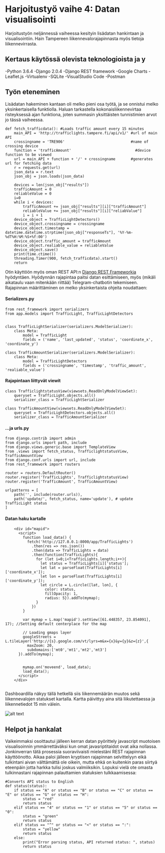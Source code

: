 # Harjoitustyö vaihe 4: Datan visualisointi

Harjoitustyön neljännessä vaiheessa kesityin lisädatan hankintaan ja visualisointiin. Hain Tampereen liikennevalorajapinnasta myös tietoja liikennevirrasta.

## Kertaus käytössä olevista teknologioista ja y
-Python 3.6.4
-Django 2.0.4
-Django REST framework
-Google Charts
-Leaflet.js
-Virtualenv
-SQLite
-VisualStudio Code
-Postman

## Työn eteneminen
Lisädatan hakeminen kantaan oli melko pieni osa työtä, ja se onnistui melko yksinkertaisella funktiolla. Haluan tarkastella kokonaisliikennevirtaa risteyksessä ajan funktiona, joten summasin yksittäisten tunnistimien arvot jo tässä vaiheessa.
```
def fetch_trafficdata(): #Loads traffic amount every 15 minutes
    main_API = 'http://trafficlights.tampere.fi/api/v1/' #url of main API
    crossingname = 'TRE906'                              #name of crossing device
    function = 'trafficAmount'                             #device function to be viewed
    url = main_API + function + '/' + crossingname       #generates url for fetching data
    r = requests.get(url)
    json_data = r.text
    json_obj = json.loads(json_data)

    devices = len(json_obj["results"])
    trafficAmount = 0
    reliableValue = 0
    i=0
    while i < devices:
        trafficAmount += json_obj["results"][i]["trafficAmount"]
        reliableValue += json_obj["results"][i]["reliabValue"]
        i = i + 1
    device_object = TrafficLightDetectors()
    device_object.crossingname = crossingname
    device_object.timestamp = datetime.datetime.strptime(json_obj["responseTs"], '%Y-%m-%dT%H:%M:%S+%f:00')
    device_object.traffic_amount = trafficAmount
    device_object.realiable_value = reliableValue
    device_object.save()
    print(time.ctime())
    threading.Timer(900, fetch_trafficdata).start()
    return
```
Otin käyttöön myös oman REST API:n [Django REST Frameworkia](http://www.django-rest-framework.org/#quickstart) hyödyntäen. Hyödynnän rajapintaa paitsi datan esittämiseen, myös (mikäli aikataulu vaan mitenkään riittää) Telegram-chatbotin tekemiseen. Rajapinnan määrittäminen on melko yksinkertaista ohjeita noudattaen:
#### Serializers.py
```
from rest_framework import serializers
from app.models import TrafficLight, TrafficLightDetectors


class TrafficLightSerializer(serializers.ModelSerializer):
    class Meta:
        model = TrafficLight
        fields = ('name', 'last_updated', 'status', 'coordinate_x', 'coordinate_y')

class TrafficAmountSerializer(serializers.ModelSerializer):
    class Meta:
        model = TrafficLightDetectors
        fields = ('crossingname', 'timestamp', 'traffic_amount', 'realiable_value')

```
#### Rajapintaan liittyvät viewit
```
class TrafficlightstatusView(viewsets.ReadOnlyModelViewSet):
    queryset = TrafficLight.objects.all()
    serializer_class = TrafficLightSerializer

class TrafficAmountView(viewsets.ReadOnlyModelViewSet):
    queryset = TrafficLightDetectors.objects.all()
    serializer_class = TrafficAmountSerializer
```
#### ...ja urls.py
```
from django.contrib import admin
from django.urls import path, include
from django.views.generic.base import TemplateView
from .views import fetch_status, TrafficlightstatusView, TrafficAmountView
from django.conf.urls import url, include
from rest_framework import routers

router = routers.DefaultRouter()
router.register('TrafficLights', TrafficlightstatusView)
router.register('TrafficAmount', TrafficAmountView)

urlpatterns = [
    path('', include(router.urls)),
    path('update/', fetch_status, name='update'), # update TrafficLight status
]
```
#### Datan haku kartalle
```
    <div id="mapid">
      <script>
        function load_data() {
          fetch('http://127.0.0.1:8000/app/TrafficLights')
            .then(res => res.json())
            .then(data => TrafficLights = data)
            .then(function(TrafficLights){
              for (let i=0;i<TrafficLights.length;i++){
                let status = TrafficLights[i]['status'];
                let lat = parseFloat(TrafficLights[i]['coordinate_x']);
                let lon = parseFloat(TrafficLights[i]['coordinate_y']);
                let circle = L.circle([lat, lon], {
                  color: status,
                  fillOpacity: 1,
                  radius: 5}).addTo(mymap);
              }
            })
        }

        var mymap = L.map('mapid').setView([61.448357, 23.854091], 17); //Setting default centerplace for the map

        // Loading gmaps layer
        googleStreets = L.tileLayer('http://{s}.google.com/vt/lyrs=m&x={x}&y={y}&z={z}',{ 
          maxZoom: 20,
          subdomains:['mt0','mt1','mt2','mt3']
      }).addTo(mymap);

    
        mymap.on('moveend', load_data);
        load_data();
      </script>
    </div>
    
```

Dashboardilla näkyy tällä hetkellä siis liikennemäärän muutos sekä liikennevalojen statukset kartalla. Kartta päivittyy aina sitä liikutettaessa ja liikennetiedot 15 min välein. 

![alt text](https://lh3.googleusercontent.com/VAN_OHERw86mi_gBNt6363kSiAcLWu95a5xIX6XVGycke72Qvv64Znnj87uXGjB0Np_LPM0JcszJriCZ9I48kVxdgLTXHmYbZgbf0t4phe3GXvCRy-Z_YAi6bijnmsj2Esgl4iHB3dXg4yOe6dLLK73RmC77FmjMnxK9XoMN0qUcnoNMsJXuY79AzFtp5qzPz84Gd_-_Pj6o-P5N1ko_bvpH_pNT1UGRkEZTgOfsm0JkHGspCR2pdkccqPCnlzP1JnyHgU3hssLOyuTK53amS7Cixl2ol4tqgCqXr2fVxQ8fIbqriXu53U_rnTRG2hzByfJdOkHHrs4JWV8tnBqyQ-eiWSFxbs3Q-Fvv8595RF87zXAv5pYllx1NjVekVwwlWk4ReIJpfChS_w7Ker-iwyosnkruKSNT7aAoEp2hiMh6E41zIpLssQq1V_jCfWzDooENjFZxOIfLSLZrSKIqE5k-rc5NY1VC5pfcRNGl0yi-smv3B4dVy_qeO7dbE0Flmtf5oy7zcva1eNZ1m9IbGgpm5OHnYQ_rekBwYP2AbkcseIBVAH0t_rLOflaRSimcbdtWN1sqg1qnJ22SrxKJEZ4t5Uf89VTXczTD4XQ=w1062-h608-no)

## Helpot ja hankalat
Vaikeimmaksi osoittautui jälleen kerran datan pyörittely javascript muotoisen visualisoinnin ymmärrettäväksi kun omat javasriptitaidot ovat aika nollassa. Jonkinverran tätä prosessia suoraviivaisti mielestäni REST rajapinnan käyttöönotto. Aikaa paloi jälleen kryptisen rajapinnan selvittelyyn eikä tulkintani aivan välttämättä ole oikein, mutta ehkä on kuitenkin paras siirtyä eteenpäin jotta harkka tulisi joskus valmiiksikin. Lopuksi vielä ote omasta tulkinnastani rajapinnan palauttamien statuksien tulkkaamisessa:
```
#Converts API status to English
def status(status):
    if status == "A" or status == "B" or status == "C" or status == "E" or status == "G" or status == "H":
        status = "red"
        return status
    elif status == "4" or status == "1" or status == "5" or status == "0":
        status = "green"
        return status
    elif status == "^" or status == "<" or status == ":":
        status = "yellow"
        return status
    else:
        print("Error parsing status, API returned status: ", status)
        return status
```